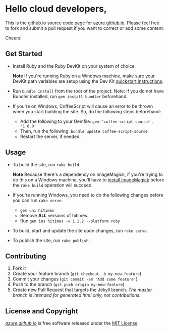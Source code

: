 # Hello cloud developers,

This is the github.io source code page for [azure.github.io](http://azure.github.io). Please feel free to fork and
submit a pull request if you want to correct or add some content.

Cheers!

## Get Started

- Install Ruby and the Ruby DevKit on your system of choice.

    **Note** If you're running Ruby on a Windows machine, make sure your DevKit path variables are setup using the Dev Kit [quickstart instructions](https://github.com/oneclick/rubyinstaller/wiki/development-kit#quick-start).
- Run `bundle install` from the root of the project. Note: If you do not have Bundler installed, run `gem install bundler` beforehand.
- If you're on Windows, CoffeeScript will cause an error to be thrown when you start building the site. So, do the following steps beforehand:
	- Add the following to your Gemfile:
		```gem 'coffee-script-source', '1.8.0'```
	- Then, run the following:
		```bundle update coffee-script-source```
	- Restart the server, if needed.

## Usage

- To build the site, run `rake build`.

  **Note** Because there's a dependency on ImageMagick, if you're trying to do this on a Windows machine, you'll have to [install ImageMagick](http://www.imagemagick.org/script/binary-releases.php#windows) before the `rake build` operation will succeed.
- If you're running Windows, you need to do the following changes before you can run `rake serve`:
	- ```gem uni hitimes```
	- Remove **ALL** versions of hitimes.
	- Run ```gem ins hitimes -v 1.2.2 --platform ruby```
- To build, start and update the site upon changes, run `rake serve`.
- To publish the site, run `rake publish`.

## Contributing

1. Fork it
2. Create your feature branch (`git checkout -b my-new-feature`)
3. Commit your changes (`git commit -am 'Add some feature'`)
4. Push to the branch (`git push origin my-new-feature`)
5. Create new Pull Request that targets the Jekyll branch. *The master branch is intended for generated html only, not contributions.*

## License and Copyright

*[azure.github.io](http://azure.github.io)* is free software released under the [MIT License](http://www.opensource.org/licenses/MIT).
